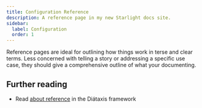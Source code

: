 ```yaml
---
title: Configuration Reference
description: A reference page in my new Starlight docs site.
sidebar:
  label: Configuration
  order: 1
---
```


Reference pages are ideal for outlining how things work in terse and clear terms.
Less concerned with telling a story or addressing a specific use case, they should give a comprehensive outline of what your documenting.

## Further reading

- Read [about reference](https://diataxis.fr/reference/) in the Diátaxis framework
